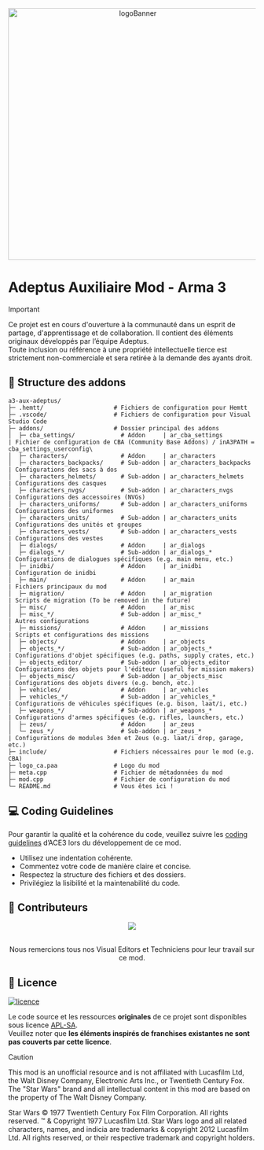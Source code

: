<div align="center">
  <a href="https://adeptusrepublica.fr">
    <img src="https://arma3.com/assets/img/wallpapers/artofwardlc/2/thumb.jpg" alt="logoBanner" width=512px/>
  </a>
</div>

# Adeptus Auxiliaire Mod - Arma 3

> [!IMPORTANT]
> Ce projet est en cours d'ouverture à la communauté dans un esprit de partage, d'apprentissage et de collaboration. Il contient des éléments originaux développés par l’équipe Adeptus.  
> Toute inclusion ou référence à une propriété intellectuelle tierce est strictement non-commerciale et sera retirée à la demande des ayants droit.

## 📁 Structure des addons

```plaintext
a3-aux-adeptus/
├─ .hemtt/                    # Fichiers de configuration pour Hemtt
├─ .vscode/                   # Fichiers de configuration pour Visual Studio Code
├─ addons/                    # Dossier principal des addons
│  ├─ cba_settings/             # Addon     | ar_cba_settings         | Fichier de configuration de CBA (Community Base Addons) / inA3PATH = cba_settings_userconfig\
│  ├─ characters/               # Addon     | ar_characters
│  ├─ characters_backpacks/     # Sub-addon | ar_characters_backpacks | Configurations des sacs à dos
│  ├─ characters_helmets/       # Sub-addon | ar_characters_helmets   | Configurations des casques
│  ├─ characters_nvgs/          # Sub-addon | ar_characters_nvgs      | Configurations des accessoires (NVGs)
│  ├─ characters_uniforms/      # Sub-addon | ar_characters_uniforms  | Configurations des uniformes
│  ├─ characters_units/         # Sub-addon | ar_characters_units     | Configurations des unités et groupes
│  ├─ characters_vests/         # Sub-addon | ar_characters_vests     | Configurations des vestes
│  ├─ dialogs/                  # Addon     | ar_dialogs
│  ├─ dialogs_*/                # Sub-addon | ar_dialogs_*            | Configurations de dialogues spécifiques (e.g. main menu, etc.)
│  ├─ inidbi/                   # Addon     | ar_inidbi               | Configuration de inidbi
│  ├─ main/                     # Addon     | ar_main                 | Fichiers principaux du mod
│  ├─ migration/                # Addon     | ar_migration            | Scripts de migration (To be removed in the future)
│  ├─ misc/                     # Addon     | ar_misc
│  ├─ misc_*/                   # Sub-addon | ar_misc_*               | Autres configurations
│  ├─ missions/                 # Addon     | ar_missions             | Scripts et configurations des missions
│  ├─ objects/                  # Addon     | ar_objects
│  ├─ objects_*/                # Sub-addon | ar_objects_*            | Configurations d'objet spécifiques (e.g. paths, supply crates, etc.)
│  ├─ objects_editor/           # Sub-addon | ar_objects_editor       | Configurations des objets pour l'éditeur (useful for mission makers)
│  ├─ objects_misc/             # Sub-addon | ar_objects_misc         | Configurations des objets divers (e.g. bench, etc.)
│  ├─ vehicles/                 # Addon     | ar_vehicles
│  ├─ vehicles_*/               # Sub-addon | ar_vehicles_*           | Configurations de véhicules spécifiques (e.g. bison, laat/i, etc.)
│  ├─ weapons_*/                # Sub-addon | ar_weapons_*            | Configurations d'armes spécifiques (e.g. rifles, launchers, etc.)
│  ├─ zeus/                     # Addon     | ar_zeus
│  └─ zeus_*/                   # Sub-addon | ar_zeus_*               | Configurations de modules 3den et Zeus (e.g. laat/i drop, garage, etc.)
├─ include/                   # Fichiers nécessaires pour le mod (e.g. CBA)
├─ logo_ca.paa                # Logo du mod
├─ meta.cpp                   # Fichier de métadonnées du mod
├─ mod.cpp                    # Fichier de configuration du mod
└─ README.md                  # Vous êtes ici !
```

## 💻 Coding Guidelines

Pour garantir la qualité et la cohérence du code, veuillez suivre les [coding guidelines](https://ace3.acemod.org/wiki/development/coding-guidelines) d’ACE3 lors du développement de ce mod.

- Utilisez une indentation cohérente.
- Commentez votre code de manière claire et concise.
- Respectez la structure des fichiers et des dossiers.
- Privilégiez la lisibilité et la maintenabilité du code.

## 🤝 Contributeurs

<div align="center">
  <a href="https://github.com/Admors/adeptusAuxiliaire/graphs/contributors">
    <img src="https://contrib.rocks/image?repo=Adeptus-TEAM/a3-aux-adeptus"/>
  </a>
  <br/><br/>
  <p>Nous remercions tous nos Visual Editors et Techniciens pour leur travail sur ce mod.</p>
</div>

## 📜 Licence

<a href="https://www.bohemia.net/community/licenses/arma-public-license-share-alike">
  <img src="https://www.bohemia.net/assets/img/licenses/APL-SA.png" alt="licence">
</a>

Le code source et les ressources **originales** de ce projet sont disponibles sous licence [APL-SA](https://www.bohemia.net/community/licenses/arma-public-license-share-alike).  
Veuillez noter que **les éléments inspirés de franchises existantes ne sont pas couverts par cette licence**.
<br/>

> [!CAUTION]
> This mod is an unofficial resource and is not affiliated with Lucasfilm Ltd, the Walt Disney Company, Electronic Arts Inc., or Twentieth Century Fox. The "Star Wars" brand and all intellectual content in this mod are based on the property of The Walt Disney Company.
>
> Star Wars © 1977 Twentieth Century Fox Film Corporation. All rights reserved. ™ & Copyright 1977 Lucasfilm Ltd. Star Wars logo and all related characters, names, and indicia are trademarks & copyright 2012 Lucasfilm Ltd. All rights reserved, or their respective trademark and copyright holders.
